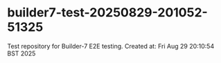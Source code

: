 # builder7-test-20250829-201052-51325

Test repository for Builder-7 E2E testing.
Created at: Fri Aug 29 20:10:54 BST 2025
